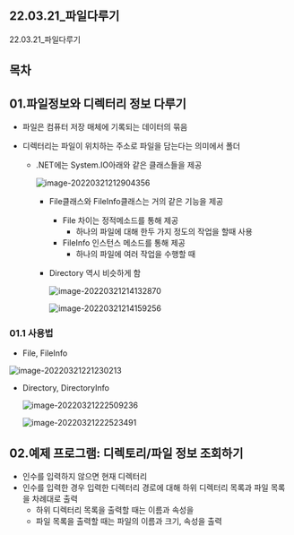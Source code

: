 ## 22.03.21_파일다루기

22.03.21_파일다루기



## 목차

## 01.파일정보와 디렉터리 정보 다루기

- 파일은 컴퓨터 저장 매체에 기록되는 데이터의 묶음

- 디렉터리는 파일이 위치하는 주소로 파일을 담는다는 의미에서 폴더

  - .NET에는 System.IO아래와 같은 클래스들을 제공

    ![image-20220321212904356](22.03.21_파일다루기.assets/image-20220321212904356.png)

    - File클래스와 FileInfo클래스는 거의 같은 기능을 제공

      - File 차이는 정적메소드를 통해 제공
        - 하나의 파일에 대해 한두 가지 정도의 작업을 할때 사용
      - FileInfo 인스턴스 메소드를 통해 제공
        - 하나의 파일에 여러 작업을 수행할 때

    - Directory 역시 비슷하게 함

      ![image-20220321214132870](22.03.21_파일다루기.assets/image-20220321214132870.png)

      ![image-20220321214159256](22.03.21_파일다루기.assets/image-20220321214159256.png)


### 01.1 사용법

- File, FileInfo

![image-20220321221230213](22.03.21_파일다루기.assets/image-20220321221230213.png)

- Directory, DirectoryInfo

  ![image-20220321222509236](22.03.21_파일다루기.assets/image-20220321222509236.png)

  ![image-20220321222523491](22.03.21_파일다루기.assets/image-20220321222523491.png)

## 02.예제 프로그램: 디렉토리/파일 정보 조회하기

- 인수를 입력하지 않으면 현재 디렉터리
- 인수를 입력한 경우 입력한 디렉터리 경로에 대해 하위 디렉터리 목록과 파일 목록을 차례대로 출력
  - 하위 디렉터리 목록을 출력할 때는 이름과 속성을 
  - 파일 목록을 출력할 때는 파일의 이름과 크기, 속성을 출력